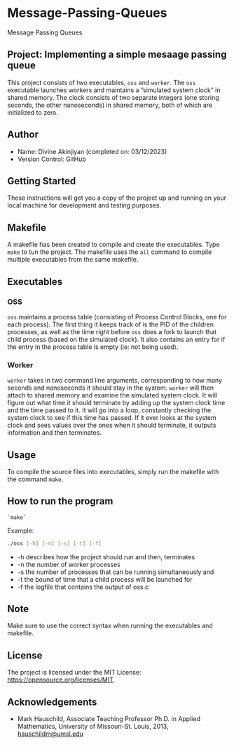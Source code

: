# Message-Passing-Queues
Message Passing Queues

## Project: Implementing a simple mesaage passing queue
This project consists of two executables, `oss` and `worker`. The `oss` executable launches workers and maintains a ”simulated system clock” in shared memory. The clock consists of two separate integers (one storing seconds, the other nanoseconds) in shared memory, both of which are initialized to zero.

## Author
* Name: Divine Akinjiyan (completed on: 03/12/2023)
* Version Control: GitHub

## Getting Started
These instructions will get you a copy of the project up and running on your local machine for development and testing purposes.

## Makefile
A makefile has been created to compile and create the executables. Type `make` to tun the project. The makefile uses the `all` command to compile multiple executables from the same makefile.

## Executables
### OSS
`oss` maintains a process table (consisting of Process Control Blocks, one for each process). The first thing it keeps track of is the PID of the children processes, as well as the time right before `oss` does a fork to launch that child process (based on the simulated clock). It also contains an entry for if the entry in the process table is empty (ie: not being used).

### Worker
`worker` takes in two command line arguments, corresponding to how many seconds and nanoseconds it should stay in the system. `worker` will then attach to shared memory and examine the simulated system clock. It will figure out what time it should terminate by adding up the system clock time and the time passed to it. It will go into a loop, constantly checking the system clock to see if this time has passed. If it ever looks at the system clock and sees values over the ones when it should terminate, it outputs information and then terminates.

## Usage
To compile the source files into executables, simply run the makefile with the command `make`.

## How to run the program
	`make`

Example:
```bash
./oss [-h] [-n] [-s] [-t] [-f]
```

*	-h	describes how the project should run and then, terminates
*	-n	the number of worker processes
*	-s	the number of processes that can be running simultaneously and 
*	-t	the bound of time that a child process will be launched for
*	-f	the logfile that contains the output of oss.c

## Note
Make sure to use the correct syntax when running the executables and makefile.

## License
The project is licensed under the MIT License: <https://opensource.org/licenses/MIT>.

## Acknowledgements
* Mark Hauschild, Associate Teaching Professor Ph.D. in Applied Mathematics, University of Missouri-St. Louis, 2013, hauschildm@umsl.edu
